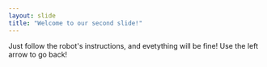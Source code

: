 ```yaml
---
layout: slide
title: "Welcome to our second slide!"
---
```

Just follow the robot's instructions, and evetything will be fine!
Use the left arrow to go back!
